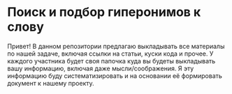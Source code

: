 # Поиск и подбор гиперонимов к слову
Привет! В данном репозитории предлагаю выкладывать все материалы по нашей задаче, включая ссылки на статьи, куски кода и прочее.
У каждого участника будет своя папочка куда вы будеты выкладывать вашу информацию, включая даже мысли/соображения.
Я эту информацию буду систематизировать и на основании её формировать документ к нашему проекту.

